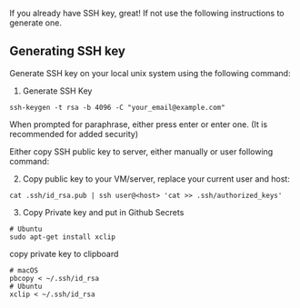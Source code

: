 If you already have SSH key, great! If not use the following instructions to generate one.

## Generating SSH key

Generate SSH key on your local unix system using the following command:

1. Generate SSH Key
```
ssh-keygen -t rsa -b 4096 -C "your_email@example.com"
```
When prompted for paraphrase, either press enter or enter one. (It is recommended for added security) 

Either copy SSH public key to server, either manually or user following command:

2. Copy public key to your VM/server, replace your current user and host:
```
cat .ssh/id_rsa.pub | ssh user@<host> 'cat >> .ssh/authorized_keys'
```

3. Copy Private key and put in Github Secrets
```
# Ubuntu
sudo apt-get install xclip
```

copy private key to clipboard
```
# macOS
pbcopy < ~/.ssh/id_rsa
# Ubuntu
xclip < ~/.ssh/id_rsa
```
